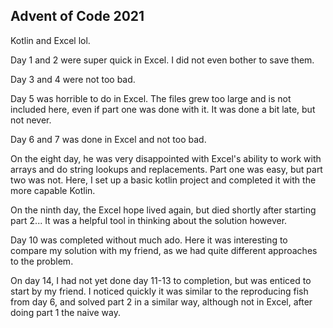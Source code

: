 ## Advent of Code 2021
Kotlin and Excel lol.

Day 1 and 2 were super quick in Excel. I did not even bother to save them.

Day 3 and 4 were not too bad.

Day 5 was horrible to do in Excel. 
The files grew too large and is not included here, even if part one was done with it.
It was done a bit late, but not never.

Day 6 and 7 was done in Excel and not too bad.

On the eight day, he was very disappointed with Excel's ability to work with arrays 
and do string lookups and replacements. Part one was easy, but part two was not.
Here, I set up a basic kotlin project and completed it with the more capable Kotlin.

On the ninth day, the Excel hope lived again, but died shortly after starting part 2...
It was a helpful tool in thinking about the solution however.

Day 10 was completed without much ado. Here it was interesting to compare my solution with my friend,
as we had quite different approaches to the problem.

On day 14, I had not yet done day 11-13 to completion, but was enticed to start by my friend.
I noticed quickly it was similar to the reproducing fish from day 6, and solved part 2 in a similar way, 
although not in Excel, after doing part 1 the naive way.